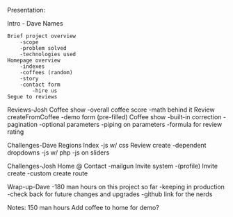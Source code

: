 Presentation:

Intro - Dave
	Names

	Brief project overview
		-scope
		-problem solved
		-technologies used
	Homepage overview
		-indexes
		-coffees (random)
		-story
		-contact form 
			-hire us
	Segue to reviews

Reviews-Josh
	Coffee show
		-overall coffee score
			-math behind it
	Review createFromCoffee
		-demo form (pre-filled)
	Coffee show
		-built-in correction
		-pagination
		-optional parameters
		-piping on parameters
		-formula for review rating

Challenges-Dave
	Regions Index
		-js w/ css
	Review create
		-dependent dropdowns
			-js w/ php
			-js on sliders

Challenges-Josh
	Home @ Contact
		-mailgun
	Invite system
		-(profile) Invite create
		-custom create route

Wrap-up-Dave
	-180 man hours on this project so far
	-keeping in production
	-check back for future changes and upgrades
	-github link for the nerds




Notes:
	150 man hours
	Add coffee to home for demo?